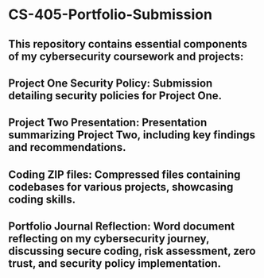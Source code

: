 # CS-405-Portfolio-Submission

## This repository contains essential components of my cybersecurity coursework and projects:

## Project One Security Policy: Submission detailing security policies for Project One.
## Project Two Presentation: Presentation summarizing Project Two, including key findings and recommendations.
## Coding ZIP files: Compressed files containing codebases for various projects, showcasing coding skills.
## Portfolio Journal Reflection: Word document reflecting on my cybersecurity journey, discussing secure coding, risk assessment, zero trust, and security policy implementation.

